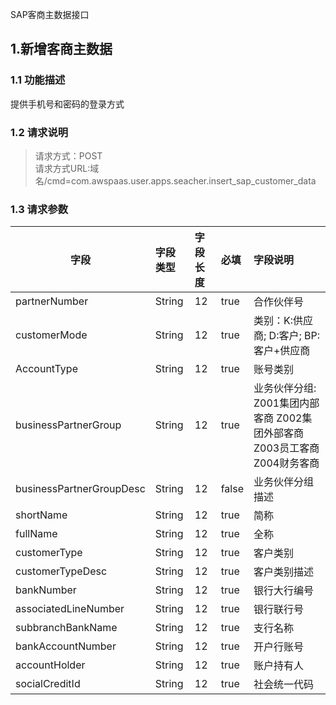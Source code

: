 SAP客商主数据接口
## 1.新增客商主数据
### 1.1 功能描述
提供手机号和密码的登录方式
### 1.2 请求说明
> 请求方式：POST<br>
请求方式URL:域名/cmd=com.awspaas.user.apps.seacher.insert_sap_customer_data
### 1.3 请求参数
字段          | 字段类型  | 字段长度| 必填| 字段说明
--------------|:-----------|:-----------|:-----------|:-----------
partnerNumber| String      |12          | true|      合作伙伴号
customerMode | String      |12          | true|      类别：K:供应商; D:客户; BP:客户+供应商
AccountType  | String      |12          | true|      账号类别
businessPartnerGroup | String      |12  | true|      业务伙伴分组: Z001集团内部客商 Z002集团外部客商 Z003员工客商 Z004财务客商
businessPartnerGroupDesc| String  |12   |false|      业务伙伴分组描述
shortName    | String      |12          | true|    简称  
fullName     | String      |12          | true|       全称  
customerType | String      |12          | true|     客户类别 
customerTypeDesc| String   |12          | true|   客户类别描述    
bankNumber   | String      |12          | true|    银行大行编号 
associatedLineNumber|String|12          | true|      银行联行号
subbranchBankName| String  |12          | true|     支行名称 
bankAccountNumber| String  |12          | true|    开户行账号  
accountHolder| String      |12          | true|     账户持有人
socialCreditId| String     |12          | true|     社会统一代码 

